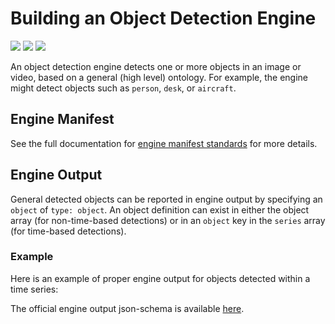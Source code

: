 # Building an Object Detection Engine

![](badge/API/Yes/green)
![](badge/Search/No/red)
![](badge/UI/Partial/yellow)

An object detection engine detects one or more objects in an image or video, based on a general (high level) ontology.
For example, the engine might detect objects such as `person`, `desk`, or `aircraft`.

## Engine Manifest

<!-- TODO 
Here is a minimal example `manifest.json` that could apply to an object detection engine:
-->

<!--TODO: Define [](manifest.example.json ':include :type=code json')-->

See the full documentation for [engine manifest standards](/developer/engines/standards/engine-manifest/) for more details.

<!-- ## Engine Input -->

<!-- TODO -->

## Engine Output

General detected objects can be reported in engine output by specifying an `object` of `type: object`.
An object definition can exist in either the object array (for non-time-based detections)
or in an `object` key in the `series` array (for time-based detections).

### Example 

Here is an example of proper engine output for objects detected within a time series:

[](vtn-standard-series.example.json ':include :type=code json')

<!-- TODO: Add an example for objects outside a time series -->

The official engine output json-schema is available
[here](/schemas/vtn-standard/object.json ':ignore').

